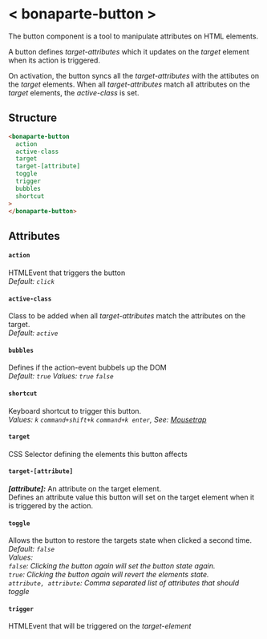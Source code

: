 # < bonaparte-button >

The button component is a tool to manipulate attributes on HTML elements. 

A button defines _target-attributes_ which it updates on the _target_ element when its action is triggered.

On activation, the button syncs all the _target-attributes_ with the attibutes on the _target_ elements. When all _target-attributes_ match all attributes on the _target_ elements, the *active-class* is set.


## Structure 

```html
<bonaparte-button
  action
  active-class
  target
  target-[attribute]
  toggle
  trigger
  bubbles
  shortcut
>
</bonaparte-button>
```
## Attributes


#### `action`
HTMLEvent that triggers the button<br>
_Default: `click`_

#### `active-class`
Class to be added when all _target-attributes_ match the attributes on the target.<br>
_Default: `active`_

#### `bubbles`
Defines if the action-event bubbels up the DOM<br>
_Default: `true`_
_Values: `true` `false`_<br>

#### `shortcut`
Keyboard shortcut to trigger this button.<br>
_Values: `k` `command+shift+k` `command+k enter`, See: [Mousetrap](https://craig.is/killing/mice)_

#### `target`
CSS Selector defining the elements this button affects

#### `target-[attribute]`
___[attribute]:___ An attribute on the target element.<br>
Defines an attribute value this button will set on the target element when it is triggered by the action.

#### `toggle`
Allows the button to restore the targets state when clicked a second time.<br>
_Default: `false`_<br> 
_Values:<br> 
`false`: Clicking the button again will set the button state again.<br>
`true`: Clicking the button again will revert the elements state.<br> 
`attribute, attribute`: Comma separated list of attributes that should toggle_ 

#### `trigger`
HTMLEvent that will be triggered on the _target-element_



